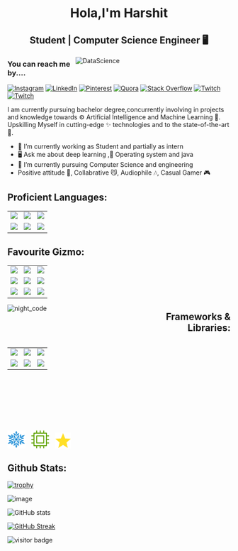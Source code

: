<h1 align="center">Hola,I'm Harshit</h1>


<p>
    <h2 align="center">Student | Computer Science Engineer 🖥️</h2>
    <img width="350" src="https://institute.careerguide.com/wp-content/uploads/2020/10/rpro1.gif" alt="DataScience" align="right">
</p>
<div>
    <h3>You can reach me by....</h3>
<p dir="auto">
    <a href="https://www.instagram.com/harshit_subramanian264/" rel="nofollow"><img src="https://camo.githubusercontent.com/0641e2731604a57f9b9f2de4be17fcf1893c1fbf31dcb3e276f4281208616a1c/68747470733a2f2f696d672e736869656c64732e696f2f62616467652f496e7374616772616d2d2532334534343035462e7376673f6c6f676f3d496e7374616772616d266c6f676f436f6c6f723d7768697465" alt="Instagram" data-canonical-src="https://img.shields.io/badge/Instagram-%23E4405F.svg?logo=Instagram&amp;logoColor=white" style="max-width: 100%;"></a> 
    <a href="https://www.linkedin.com/in/harshit-s-apr2604/" rel="nofollow"><img src="https://camo.githubusercontent.com/f17ba9730c27e5f1230325b94c8b68bbf3115d32650866f6e3d0ade68201beea/68747470733a2f2f696d672e736869656c64732e696f2f62616467652f4c696e6b6564496e2d2532333030373742352e7376673f6c6f676f3d6c696e6b6564696e266c6f676f436f6c6f723d7768697465" alt="LinkedIn" data-canonical-src="https://img.shields.io/badge/LinkedIn-%230077B5.svg?logo=linkedin&amp;logoColor=white" style="max-width: 100%;"></a>
    <a href="https://www.kaggle.com/harshit264" rel="nofollow"><img src="https://camo.githubusercontent.com/1aa901552e5e674beb5213f649c537e205cea9d3b42a0d99320191ee74b86922/687474703a2f2f696d672e736869656c64732e696f2f62616467652f2d4b6167676c652d626c61636b3f7374796c653d666c61742d737175617265266c6f676f3d6b6167676c65266c696e6b3d68747470733a2f2f7777772e6b6167676c652e636f6d2f616268696e616e6430352f" alt="Pinterest" data-canonical-src="https://img.shields.io/badge/Pinterest-%23E60023.svg?logo=Pinterest&amp;logoColor=white" style="max-width: 100%;"></a> 
    <a href="https://www.quora.com/profile/Harshit-S-38" rel="nofollow"><img src="https://camo.githubusercontent.com/ac6f33ce534f3f872e16910928c2a4f095bcd3c57bdc8abc22d923365205763f/68747470733a2f2f696d672e736869656c64732e696f2f62616467652f51756f72612d2532334239324232372e7376673f6c6f676f3d51756f7261266c6f676f436f6c6f723d7768697465" alt="Quora" data-canonical-src="https://img.shields.io/badge/Quora-%23B92B27.svg?logo=Quora&amp;logoColor=white" style="max-width: 100%;"></a> 
    <a href="https://stackoverflow.com/users/harshit-s" rel="nofollow"><img src="https://camo.githubusercontent.com/7ebc5a2448e32119a01bdae64290fcf67ee83b9f2427894ca50888d342d5dd77/68747470733a2f2f696d672e736869656c64732e696f2f62616467652f2d537461636b6f766572666c6f772d4645374131363f6c6f676f3d737461636b2d6f766572666c6f77266c6f676f436f6c6f723d7768697465" alt="Stack Overflow" data-canonical-src="https://img.shields.io/badge/-Stackoverflow-FE7A16?logo=stack-overflow&amp;logoColor=white" style="max-width: 100%;"></a> 
    <a href="harshitharshit138@gmail.com" rel="nofollow"><img src="https://camo.githubusercontent.com/02324cf68884e3fdfb628bcaa9218742630b6165b1fe0279e20517376f0d5c9d/68747470733a2f2f696d672e736869656c64732e696f2f62616467652f474d41494c2d4541343333353f6c6f676f3d676d61696c266c6f676f436f6c6f723d666666267374796c653d666c6174" alt="Twitch" data-canonical-src="https://img.shields.io/badge/Twitch-%239146FF.svg?logo=Twitch&amp;logoColor=white" style="max-width: 100%;"></a>
    <a href="https://twitter.com/Harshit_S_264" rel="nofollow"><img src="https://camo.githubusercontent.com/b3f65aa2e19150fa99267825f77568e8436bcb01060f60fa888e5174b08c7fbc/687474703a2f2f696d672e736869656c64732e696f2f62616467652f2d547769747465722d3963663f7374796c653d666c61742d737175617265266c6f676f3d74776974746572266c6f676f436f6c6f723d6461726b626c7565266c696e6b3d68747470733a2f2f747769747465722e636f6d2f616268696e616e6435383939" alt="Twitch" data-canonical-src="https://img.shields.io/badge/Twitch-%239146FF.svg?logo=Twitch&amp;logoColor=white" style="max-width: 100%;"></a></p>
<div align="center" dir="auto">
</div>



I am currently pursuing bachelor degree,concurrently involving in projects and knowledge towards ⚙️ Artificial Intelligence and Machine Learning 🙌. Upskilling Myself in cutting-edge ✨ technologies and to the state-of-the-art🔬.


<p align="right">

- 🔭 I’m currently working as Student and partially as intern
- 🖥 Ask me about deep learning ,🚀 Operating system and java
- 🌱 I’m currently pursuing Computer Science and engineering 
- Positive attitude 🌟, Collabrative 😼, Audiophile 🎶, Casual Gamer 🎮

</p>  

  <table>
    <h2>Proficient Languages:</h2>
    <tr border=0>
      <td>
        <img src="https://cdn.icon-icons.com/icons2/2530/PNG/512/java_button_icon_151928.png" width="100">
      </td>
      <td>
        <img src="https://camo.githubusercontent.com/314b3cbfef1fd5ba1499c31f41a8cc84ab036eb37427e0f28dbd2da4e619e95d/68747470733a2f2f696d672e736869656c64732e696f2f62616467652f707974686f6e2532302d2532333134333534432e7376673f267374796c653d666f722d7468652d6261646765266c6f676f3d707974686f6e266c6f676f436f6c6f723d676f6c64">
      </td>
      <td>
        <img src="https://camo.githubusercontent.com/d63d473e728e20a286d22bb2226a7bf45a2b9ac6c72c59c0e61e9730bfe4168c/68747470733a2f2f696d672e736869656c64732e696f2f62616467652f48544d4c352d4533344632363f7374796c653d666f722d7468652d6261646765266c6f676f3d68746d6c35266c6f676f436f6c6f723d7768697465">
      </td>
    </tr>
    <tr>
      <td>
        <img src="https://camo.githubusercontent.com/dc14b90bdb55a5c5e86c5eb8a9c931cec8648adb20c1a90f9dfe43e7aac7130e/68747470733a2f2f696d672e736869656c64732e696f2f62616467652f53514c2d3737374242343f7374796c653d666f722d7468652d6261646765266c6f676f3d6f7261636c65266c6f676f436f6c6f723d7768697465">
      </td>
      <td>
        <img src="https://camo.githubusercontent.com/3a0f693cfa032ea4404e8e02d485599bd0d192282b921026e89d271aaa3d7565/68747470733a2f2f696d672e736869656c64732e696f2f62616467652f435353332d3135373242363f7374796c653d666f722d7468652d6261646765266c6f676f3d63737333266c6f676f436f6c6f723d7768697465">
      </td>
      <td>
        <img src="https://i0.wp.com/digitalsanjiv.com/wp-content/uploads/2020/06/imgJavaScriptLogo.png?resize=318%2C159&ssl=1" width="100">
      </td>
    </tr>
  </table>

  <table border=0>
    <h2>Favourite Gizmo:</h2>
    <tr border=0>
      <td border=0>
        <img src="https://camo.githubusercontent.com/c2800672ad04fe21e9c464eadf19e4528d580d9165b2c685fa3eb8f547620c40/68747470733a2f2f696d672e736869656c64732e696f2f62616467652f636f6e64612d333432423032392e7376673f267374796c653d666f722d7468652d6261646765266c6f676f3d616e61636f6e6461266c6f676f436f6c6f723d7768697465">
      </td>
      <td border=0>
        <img src="https://camo.githubusercontent.com/ce254316621ae7180772f1e8355fd15d6258eda95d51897e76068d11e6fa7987/68747470733a2f2f696d672e736869656c64732e696f2f62616467652f436f6c61622d4639414230303f7374796c653d666f722d7468652d6261646765266c6f676f3d676f6f676c65636f6c616226636f6c6f723d353235323532">
      </td>
      <td border=0>
        <img src="https://camo.githubusercontent.com/88ab3c0f78016111d88ef82030375fb740d82dd0c16c1b078c441e22479009b3/68747470733a2f2f696d672e736869656c64732e696f2f62616467652f5653436f64652d3030373844343f7374796c653d666f722d7468652d6261646765266c6f676f3d76697375616c25323073747564696f253230636f6465266c6f676f436f6c6f723d7768697465">
      </td>
    </tr>
    <tr>
      <td border=0>
        <img src="https://camo.githubusercontent.com/53b1030248fd0f64a5b70e56819acd0c8caadcd302335cbf0e4367a6c1603b65/68747470733a2f2f696d672e736869656c64732e696f2f62616467652f506f77657242492d4632433831313f7374796c653d666f722d7468652d6261646765266c6f676f3d506f7765722532304249266c6f676f436f6c6f723d7768697465">
      </td>
      <td border=0>
        <img src="https://camo.githubusercontent.com/b1e420d51bb3fa77c07a10674ee88114e24c454c8e6f5ff9b7984754a5ca5292/68747470733a2f2f696d672e736869656c64732e696f2f62616467652f415a5552452532304d4c2d3030383944363f7374796c653d666f722d7468652d6261646765266c6f676f3d6d6963726f736f66742d617a757265266c6f676f436f6c6f723d7768697465">
      </td>
      <td border=0>
        <img src="https://camo.githubusercontent.com/68a8747771b0fe5289304484417af86112f05c00967c8e6278d5623baedc5246/68747470733a2f2f696d672e736869656c64732e696f2f62616467652f6769746875622532302d2532333138313731372e7376673f267374796c653d666f722d7468652d6261646765266c6f676f3d676974687562266c6f676f436f6c6f723d7768697465">
      </td>
    </tr>
    <tr>
      <td border=0>
        <img src="https://camo.githubusercontent.com/0c912b9ede0dbd707a80ac066851e25060a7a992e2ac25ca42f20c3c3e67135f/68747470733a2f2f696d672e736869656c64732e696f2f62616467652f4b6167676c652d3230424546463f7374796c653d666f722d7468652d6261646765266c6f676f3d4b6167676c65266c6f676f436f6c6f723d7768697465">
      </td><td border=0>
        <img src="https://camo.githubusercontent.com/ef01ed46f259ef32442e48ce38af5b4a3d7f657e12cd0530d293a205ed57751a/68747470733a2f2f696d672e736869656c64732e696f2f62616467652f6769742532302d2532334630353033322e7376673f267374796c653d666f722d7468652d6261646765266c6f676f3d676974266c6f676f436f6c6f723d7768697465">
      </td>
      <td>
        <img src="https://www.versionmuseum.com/images/applications/adobe-photoshop/adobe-photoshop%5E2019%5Ephotoshop-logo.jpg" width="100">
      </td>
    </tr>
  </table>
  
  
<img width="350" src="https://media.tenor.com/7tlM7VOBit8AAAAC/night-tutorials-indo-hanging-light.gif" alt="night_code" align="left">
  <table align="right">
    <h2 align="right">Frameworks & Libraries:</h2>
    <tr>
      <td>
        <img src="https://camo.githubusercontent.com/e4f918596bfc1a8746d3bf5426a212500a5b36b1e5c63869cbe65b071dcdb48a/68747470733a2f2f696d672e736869656c64732e696f2f62616467652f4e756d70792d3737374242343f7374796c653d666f722d7468652d6261646765266c6f676f3d6e756d7079266c6f676f436f6c6f723d7768697465">
      </td>
      <td>
        <img src="https://camo.githubusercontent.com/5e18e9b742657f6921829e31b6ee09d5d345633d8680cf1881f637d8e7bc44f1/68747470733a2f2f696d672e736869656c64732e696f2f62616467652f50616e6461732d3243324437323f7374796c653d666f722d7468652d6261646765266c6f676f3d70616e646173266c6f676f436f6c6f723d7768697465">
      </td>
      <td>
        <img src="https://camo.githubusercontent.com/acb8fc6fc12616617e6bfd2cd129ac4a2a2964b3f12c7e5abff49a4a203ce87b/68747470733a2f2f696d672e736869656c64732e696f2f62616467652f5363696b69742d2d4c6561726e2d2532333332393443373f267374796c653d666f722d7468652d6261646765266c6f676f3d7363696b69742d6c6561726e">
      </td>
    </tr>
    <tr>
      <td>
        <img src="https://camo.githubusercontent.com/33566a2949b4aa95765d5a7c20ec568be6688c5eb9df8af4d5315d76482bae2d/68747470733a2f2f696d672e736869656c64732e696f2f62616467652f6f70656e63762d25323377686974652e7376673f267374796c653d666f722d7468652d6261646765266c6f676f3d6f70656e6376266c6f676f436f6c6f723d7768697465">
      </td>
      <td>
        <img src="https://camo.githubusercontent.com/4058e4719e56be216f2464f47def2f62540a0775acfde94a782f4e1aa9607db7/68747470733a2f2f696d672e736869656c64732e696f2f62616467652f54656e736f72466c6f772532302d2532334646364630302e7376673f267374796c653d666f722d7468652d6261646765266c6f676f3d54656e736f72466c6f77266c6f676f436f6c6f723d7768697465">
      </td>
      <td>
        <img src="https://camo.githubusercontent.com/8db6f323d631964e4fb9fb9718f8f5288cbce522ddc68d9f8e405630dc69e4e2/68747470733a2f2f696d672e736869656c64732e696f2f62616467652f53747265616d6c69742d4646344234423f7374796c653d666f722d7468652d6261646765266c6f676f3d53747265616d6c6974266c6f676f436f6c6f723d7768697465">
      </td>
    </tr>
  </table>
  
  
</p>
<br>
<br>
<br>
<br>
<br>
<br>
<br>
<br>
<br>
<br>
<br>




<a href='https://archiveprogram.github.com/'><img src='https://raw.githubusercontent.com/acervenky/animated-github-badges/master/assets/acbadge.gif' width='40' height='40'></a> <a href='https://docs.github.com/en/developers'><img src='https://raw.githubusercontent.com/acervenky/animated-github-badges/master/assets/devbadge.gif' width='40' height='40'></a> <a href='https://stars.github.com/'><img src='https://raw.githubusercontent.com/acervenky/animated-github-badges/master/assets/starbadge.gif' width='35' height='35'></a> 

<h2>Github Stats:</h2>

[![trophy](https://github-profile-trophy.vercel.app/?username=Harshit26042004&theme=radical)](https://github.com/ryo-ma/github-profile-trophy)

![image](https://github-readme-stats.vercel.app/api/top-langs/?username=Harshit26042004&langs_count=8&hide_border=true&title_color=000000&icon_color=000000&text_color=000000&bg_color=ffffff)

![GitHub stats](https://github-readme-stats.vercel.app/api?username=Harshit26042004&show_icons=true)  
  

[![GitHub Streak](https://github-readme-streak-stats.herokuapp.com?user=Harshit26042004&theme=neon_blurange)](https://git.io/streak-stats)

 ![visitor badge](https://visitor-badge.lithub.cc/badge?page_id=Harshit26042004.visitor-badge)
